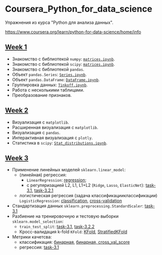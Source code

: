# Coursera_Python_for_data_science

Упражнения из курса "Python для анализа данных".

https://www.coursera.org/learn/python-for-data-science/home/info

##  [Week 1](week_1)
* Знакомство с библиотекой `numpy`: [`matrices.ipynb`](week_1/matrices.ipynb).
* Знакомство с библиотекой `scipy`: [`matrices.ipynb`](week_1/matrices.ipynb).
* Знакомство с библиотекой `pandas`.
* Объект `pandas.Series`: [`Series.ipynb`](week_1/Series.ipynb).
* Объект `pandas.DataFrame`: [`DataFrame.ipynb`](week_1/DataFrame.ipynb).
* Группировка данных: [`Tinkoff.ipynb`](week_1/Tinkoff.ipynb).
* Работа с несколькими таблицами.
* Преобразование признаков.

## [Week 2](week_2)
* Визуализация с `matplotlib`.
* Расширенная визуализация с `matplotlib`.
* Визуализация с `pandas`.
* Интерактивная визуализация с `plotly`.
* Статистика в `scipy`: [`Stat_distributions.ipynb`](/week_2/Stat_distributions.ipynb).

## [Week 3](week_3)
* Применение линейных моделей `sklearn.linear_model`:
    * (линейная) регрессия:
        * `LinearRegression`: [regression](/week_3/linear_models_regression.ipynb);
        * с регуляризацией L2, L1, L1+L2 (`Ridge`, `Lasso`, `ElasticNet`): [task-3.1](/week_3/task-3.1.ipynb), [task-3.2.1](/week_3/task-3.2.1-Regularization-Ridge-Lasso.ipynb)
    * логистическая регрессия (задача классификацииклассификации) `LogisticRegression`: [classification](/week_3/linear_models_classification.ipynb), [cross-validation](/week_3/linear_models_cross_validation.ipynb)
* Стандартизация данных `sklearn.preprocessing.StandardScaler`: [task-3.1](/week_3/task-3.1.ipynb)
* Разбиение на тренировочную и тестовую выборки `sklearn.model_selection`:
    * `train_test_split`: [task-3.1](/week_3/task-3.1.ipynb), [task-3.2.2](/week_3/test_5_task-3.2.2-Metrics.ipynb)
    * Кросс-валидация k-fold  `KFold`: [KFold](/week_3/linear_models_cross_validation.ipynb), [StratifiedKFold](/week_3/test_5_task-3.2.2-Metrics.ipynb)
* Метрики качетсва:
    * классификация: [бинарная](/week_3/linear_models_classification.ipynb), [бинарная, cross_val_score](/week_3/test_5_task-3.2.2-Metrics.ipynb)
    * регрессия: [task-3.1](/week_3/task-3.1.ipynb)
